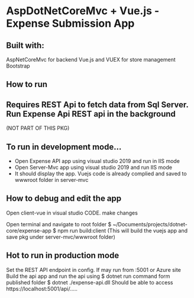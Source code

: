 
# AspDotNetCoreMvc + Vue.js - Expense Submission App
## Built with:
  AspNetCoreMvc for backend
  Vue.js and VUEX for store management
  Bootstrap

## How to run
## Requires REST Api to fetch data from Sql Server. Run Expense Api REST api in the background
  (NOT PART OF THIS PKG)

## To run in development mode...
  * Open Expense API app using visual studio 2019 and run in IIS mode
  * Open Server-Mvc app using visual studio 2019 and run IIS mode
  * It should display the app. Vuejs code is already complied and saved to wwwroot folder in server-mvc

## How to debug and edit the app
  Open client-vue in visual studio CODE. make changes

  Open terminal and navigate to root folder
  $ ~/Documents/projects/dotnet-core/expense-app
  $ npm run build:client    (This will build the vuejs app and save pkg under server-mvc/wwwroot folder)

## Hot to run in production mode
  Set the REST API endpoint in config. If may run from :5001 or Azure site
  Build the api app and run the api using $ dotnet run command form published folder
  $ dotnet ./expense-api.dll
  Should be able to access https://localhost:5001/api/.....
